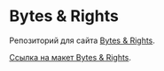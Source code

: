 # Bytes & Rights

Репозиторий для сайта <a href="https://bytes-and-rights.pro/" target="_blank">Bytes & Rights</a>.

<a href="https://www.figma.com/file/rUUAMr5sPkKHTXs5Y15iDv/Bytes%26Rights-ver4-(Copy)?type=design&mode=design&t=eELj8wTaQSaV07Uo-1" target="_blank">Ссылка на макет Bytes & Rights</a>.

